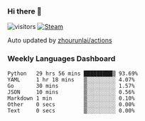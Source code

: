 ### Hi there 👋

![visitors](https://visitor-badge.glitch.me/badge?page_id=zhourunlai)
[![Steam](https://img.shields.io/badge/dynamic/json?label=Steam&query=%24.data.totalSubs&url=https%3A%2F%2Fapi.spencerwoo.com%2Fsubstats%2F%3Fsource%3DsteamGames%26queryKey%3D76561198285156854&suffix=%20Games&logo=steam&labelColor=134375&color=0b1a37&longCache=true)](http://steamcommunity.com/profiles/76561198285156854)

Auto updated by <a href="https://github.com/zhourunlai/zhourunlai/actions" target="_blank">zhourunlai/actions</a>

### Weekly Languages Dashboard

<!--PART:wakatime-->
```text
Python   29 hrs 56 mins █████████▒ 93.69%
YAML     1 hr 18 mins   ▒░░░░░░░░░ 4.07%
Go       30 mins        ▒░░░░░░░░░ 1.57%
JSON     10 mins        ▒░░░░░░░░░ 0.56%
Markdown 1 min          ▒░░░░░░░░░ 0.10%
Other    0 secs         ▒░░░░░░░░░ 0.00%
Text     0 secs         ▒░░░░░░░░░ 0.00%
```
<!--PART:wakatime-->
